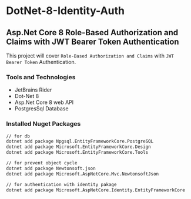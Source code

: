 ﻿# DotNet-8-Identity-Auth

## Asp.Net Core 8 Role-Based Authorization and Claims with JWT Bearer Token Authentication

This project will cover `Role-Based Authorization and Claims` with `JWT Bearer Token` Authentication.

### Tools and Technologies
- JetBrains Rider
- Dot-Net 8
- Asp.Net Core 8 web API
- PostgresSql Database

### Installed Nuget Packages
```bash
// for db
dotnet add package Npgsql.EntityFrameworkCore.PostgreSQL
dotnet add package Microsoft.EntityFrameworkCore.Design
dotnet add package Microsoft.EntityFrameworkCore.Tools

// for prevent object cycle
dotnet add package Newtonsoft.json
dotnet add package Microsoft.AspNetCore.Mvc.NewtonsoftJson

// for authentication with identity pakage
dotnet add package Microsoft.AspNetCore.Identity.EntityFrameworkCore
```